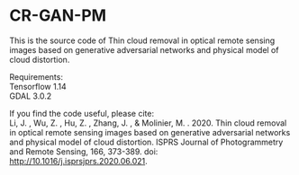 # CR-GAN-PM

This is the source code of Thin cloud removal in optical remote sensing images based on generative adversarial networks and physical model of cloud distortion.  

Requirements:  
Tensorflow 1.14  
GDAL 3.0.2  

If you find the code useful, please cite:  
Li, J. ,  Wu, Z. ,  Hu, Z. ,  Zhang, J. , &  Molinier, M. . 2020. Thin cloud removal in optical remote sensing images based on generative adversarial networks and physical model of cloud distortion. ISPRS Journal of Photogrammetry and Remote Sensing, 166, 373-389. doi: http://10.1016/j.isprsjprs.2020.06.021.
